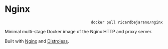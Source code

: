 # Nginx

<p align=right><code>docker pull ricardbejarano/nginx</code></p>

Minimal multi-stage Docker image of the Nginx HTTP and proxy server.

Built with [Nginx](https://nginx.org/en/) and [Distroless](https://github.com/GoogleContainerTools/distroless/tree/master/base).
